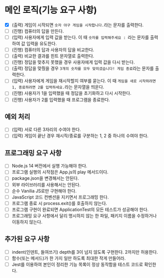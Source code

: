 # 메인 로직(기능 요구 사항)

- [x] (출력) 게임이 시작되면 `숫자 야구 게임을 시작합니다.`라는 문자를 출력한다.
- [ ] (진행) 컴퓨터의 답을 만든다.
- [ ] (입력) 사용자에게 입력 값을 받는다. 이 때 `숫자를 입력해주세요 : `라는 문자를 출력하여 값 입력을 유도한다.
- [ ] (진행) 컴퓨터의 답과 사용자의 답을 비교한다.
- [ ] (출력) 비교한 결과를 힌트 문자열로 출력한다.
- [ ] (진행) 정답을 맞추지 못했을 경우 사용자에게 입력 값을 다시 받는다.
- [ ] (출력) 정답을 맞췄을 경우 `3개의 숫자를 모두 맞히셨습니다! 게임 종료`라는 문자를 출력한다.
- [ ] (입력) 사용자에게 게임을 재시작할지 여부를 묻는다. 이 때 `게임을 새로 시작하려면 1, 종료하려면 2를 입력하세요.`라는 문자열을 띄운다.
- [ ] (진행) 사용자가 1을 입력했을 때 정답을 초기화하고 다시 시작한다.
- [ ] (진행) 사용자가 2를 입력했을 때 프로그램을 종료한다.

## 예외 처리

- [ ] (입력) 서로 다른 3자리의 수여야 한다.
- [ ] (입력) 게임이 끝난 경우 재시작/종료를 구분하는 1, 2 중 하나의 수여야 한다.

## 프로그래밍 요구 사항

- [ ] Node.js 14 버전에서 실행 가능해야 한다.
- [ ] 프로그램 실행의 시작점은 App.js의 play 메서드이다.
- [ ] package.json을 변경해서는 안된다.
- [ ] 외부 라이브러리를 사용해서는 안된다.
- [ ] 순수 Vanilia JS로만 구현해야 한다.
- [ ] JavaScript 코드 컨벤션을 지키면서 프로그래밍 한다.
- [ ] 프로그램 종료 시 process.exit()를 호출하지 않는다.
- [ ] 프로그램 구현이 완료되면 ApplicationTest의 모든 테스트가 성공해야 한다.
- [ ] 프로그래밍 요구 사항에서 달리 명시하지 않는 한 파일, 패키지 이름을 수정하거나 이동하지 않는다.

## 추가된 요구 사항

- [ ] indent(인덴트, 들여쓰기) depth를 3이 넘지 않도록 구현한다. 2까지만 허용한다.
- [ ] 함수(또는 메서드)가 한 가지 일만 하도록 최대한 작게 만들어라.
- [ ] Jest를 이용하여 본인이 정리한 기능 목록이 정상 동작함을 테스트 코드로 확인한다.
